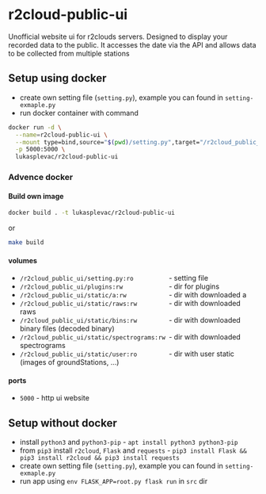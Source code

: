 # r2cloud-public-ui
Unofficial website ui for r2clouds servers. Designed to display your recorded data to the public. It accesses the date via the API and allows data to be collected from multiple stations

## Setup using docker
* create own setting file (`setting.py`), example you can found in `setting-exmaple.py`
* run docker container with command 

```sh
docker run -d \
  --name=r2cloud-public-ui \
  --mount type=bind,source="$(pwd)/setting.py",target="/r2cloud_public_ui/setting.py" \
  -p 5000:5000 \
  lukasplevac/r2cloud-public-ui
```

### Advence docker

#### Build own image
```sh
docker build . -t lukasplevac/r2cloud-public-ui
```
or
```sh
make build
```

####  volumes
* `/r2cloud_public_ui/setting.py:ro          `- setting file
* `/r2cloud_public_ui/plugins:rw             `- dir for plugins
* `/r2cloud_public_ui/static/a:rw            `- dir with downloaded a
* `/r2cloud_public_ui/static/raws:rw         `- dir with downloaded raws
* `/r2cloud_public_ui/static/bins:rw         `- dir with downloaded binary files (decoded binary)
* `/r2cloud_public_ui/static/spectrograms:rw `- dir with downloaded spectrograms
* `/r2cloud_public_ui/static/user:ro         `- dir with user static (images of groundStations, ...)

#### ports
* `5000` - http ui website

## Setup without docker
* install `python3` and `python3-pip` - `apt install python3 python3-pip`
* from `pip3` install `r2cloud`, `Flask` and `requests` - `pip3 install Flask && pip3 install r2cloud && pip3 install requests`
* create own setting file (`setting.py`), example you can found in `setting-exmaple.py`
* run app using `env FLASK_APP=root.py flask run` in `src` dir
